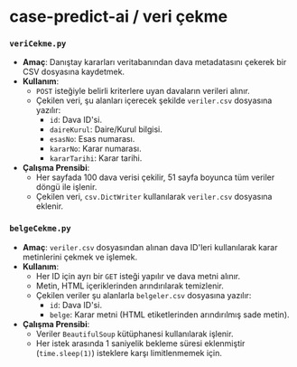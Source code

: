 # case-predict-ai / veri çekme
### `veriCekme.py`
- **Amaç**: Danıştay kararları veritabanından dava metadatasını çekerek bir CSV dosyasına kaydetmek.
- **Kullanım**: 
  - `POST` isteğiyle belirli kriterlere uyan davaların verileri alınır.
  - Çekilen veri, şu alanları içerecek şekilde `veriler.csv` dosyasına yazılır:
    - `id`: Dava ID'si.
    - `daireKurul`: Daire/Kurul bilgisi.
    - `esasNo`: Esas numarası.
    - `kararNo`: Karar numarası.
    - `kararTarihi`: Karar tarihi.
- **Çalışma Prensibi**:
  - Her sayfada 100 dava verisi çekilir, 51 sayfa boyunca tüm veriler döngü ile işlenir.
  - Çekilen veri, `csv.DictWriter` kullanılarak `veriler.csv` dosyasına eklenir.
 
 ### `belgeCekme.py`
- **Amaç**: `veriler.csv` dosyasından alınan dava ID'leri kullanılarak karar metinlerini çekmek ve işlemek.
- **Kullanım**:
  - Her ID için ayrı bir `GET` isteği yapılır ve dava metni alınır.
  - Metin, HTML içeriklerinden arındırılarak temizlenir.
  - Çekilen veriler şu alanlarla `belgeler.csv` dosyasına yazılır:
    - `id`: Dava ID'si.
    - `belge`: Karar metni (HTML etiketlerinden arındırılmış sade metin).
- **Çalışma Prensibi**:
  - Veriler `BeautifulSoup` kütüphanesi kullanılarak işlenir.
  - Her istek arasında 1 saniyelik bekleme süresi eklenmiştir (`time.sleep(1)`) isteklere karşı limitlenmemek için.
